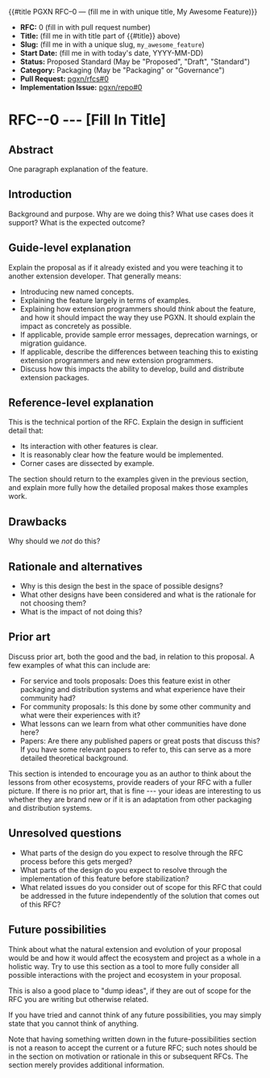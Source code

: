 {{#title PGXN RFC–0 — (fill me in with unique title, My Awesome Feature)}}
*   **RFC:** 0 (fill in with pull request number)
*   **Title:** (fill me in with title part of {{#title}} above)
*   **Slug:** (fill me in with a unique slug, `my_awesome_feature`)
*   **Start Date:** (fill me in with today's date, YYYY-MM-DD)
*   **Status:** Proposed Standard (May be "Proposed", "Draft", "Standard")
*   **Category:** Packaging (May be "Packaging" or "Governance")
*   **Pull Request:** [pgxn/rfcs#0](https://github.com/pgxn/rfcs/pull/0)
*   **Implementation Issue:** [pgxn/repo#0](https://github.com/pgxn/repo/issues/0)

# RFC--0 --- [Fill In Title]

## Abstract

One paragraph explanation of the feature.

## Introduction

Background and purpose. Why are we doing this? What use cases does it support?
What is the expected outcome?

## Guide-level explanation

Explain the proposal as if it already existed and you were teaching it to
another extension developer. That generally means:

*   Introducing new named concepts.
*   Explaining the feature largely in terms of examples.
*   Explaining how extension programmers should *think* about the feature, and
    how it should impact the way they use PGXN. It should explain the impact
    as concretely as possible.
*   If applicable, provide sample error messages, deprecation warnings, or
    migration guidance.
*   If applicable, describe the differences between teaching this to existing
    extension programmers and new extension programmers.
*   Discuss how this impacts the ability to develop, build and distribute
    extension packages.

## Reference-level explanation

This is the technical portion of the RFC. Explain the design in sufficient
detail that:

*    Its interaction with other features is clear.
*    It is reasonably clear how the feature would be implemented.
*    Corner cases are dissected by example.

The section should return to the examples given in the previous section, and
explain more fully how the detailed proposal makes those examples work.

## Drawbacks

Why should we *not* do this?

## Rationale and alternatives

*    Why is this design the best in the space of possible designs?
*    What other designs have been considered and what is the rationale for not
     choosing them?
*    What is the impact of not doing this?

## Prior art

Discuss prior art, both the good and the bad, in relation to this proposal. A
few examples of what this can include are:

*    For service and tools proposals: Does this feature exist in other
     packaging and distribution systems and what experience have their
     community had?
*    For community proposals: Is this done by some other community and what
     were their experiences with it?
*    What lessons can we learn from what other communities have done here?
*    Papers: Are there any published papers or great posts that discuss this?
     If you have some relevant papers to refer to, this can serve as a more
     detailed theoretical background.

This section is intended to encourage you as an author to think about the
lessons from other ecosystems, provide readers of your RFC with a fuller
picture. If there is no prior art, that is fine --- your ideas are interesting
to us whether they are brand new or if it is an adaptation from other
packaging and distribution systems.

## Unresolved questions

*    What parts of the design do you expect to resolve through the RFC process
     before this gets merged?
*    What parts of the design do you expect to resolve through the
     implementation of this feature before stabilization?
*    What related issues do you consider out of scope for this RFC that could
     be addressed in the future independently of the solution that comes out
     of this RFC?

## Future possibilities

Think about what the natural extension and evolution of your proposal would be
and how it would affect the ecosystem and project as a whole in a holistic
way. Try to use this section as a tool to more fully consider all possible
interactions with the project and ecosystem in your proposal.

This is also a good place to "dump ideas", if they are out of scope for the
RFC you are writing but otherwise related.

If you have tried and cannot think of any future possibilities,
you may simply state that you cannot think of anything.

Note that having something written down in the future-possibilities section
is not a reason to accept the current or a future RFC; such notes should be
in the section on motivation or rationale in this or subsequent RFCs.
The section merely provides additional information.

